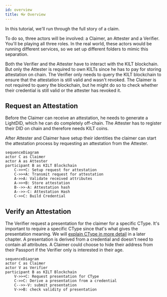 ```yaml
---
id: overview
title: 👓 Overview
---
```


In this tutorial, we'll run through the full story of a claim.

To do so, three actors will be involved: a <span class="label-role claimer">Claimer</span>, an <span class="label-role attester">Attester</span> and a <span class="label-role verifier">Verifier</span>.
You'll be playing all three roles. In the real world, these actors would be running different services, so we set up different folders to mimic this separation.

Both the <span class="label-role verifier">Verifier</span> and the <span class="label-role attester">Attester</span> have to interact with the KILT blockchain.
But only the <span class="label-role attester">Attester</span> is required to own KILTs since he has to pay for storing attestation on chain.
The <span class="label-role verifier">Verifier</span> only needs to query the KILT blockchain to ensure that the attestation is still valid and wasn't revoked.
The <span class="label-role claimer">Claimer</span> is not required to query the blockchain, but he might do so to check whether their credential is still valid or the attester has revoked it.

## Request an Attestation

Before the <span class="label-role claimer">Claimer</span> can receive an attestation, he needs to generate a LightDID, which he can do completely off-chain.
The <span class="label-role attester">Attester</span> has to register their DID on chain and therefore needs KILT coins.

After <span class="label-role attester">Attester</span> and <span class="label-role claimer">Claimer</span> have setup their identities the claimer can start the attestation process by requesting an attestation from the <span class="label-role attester">Attester</span>.

```mermaid
sequenceDiagram
actor C as Claimer
actor A as Attester
participant B as KILT Blockchain
    C->>+C: Setup request for attestation
    C->>+A: Transmit request for attestation
    A->>A: Validate received attributes
    A->>+B: Store attestation
    B-->>-A: Attestation hash
    A-->>-C: Attestation Hash
    C->>C: Build Credential
```

## Verify an Attestation

The <span class="label-role verifier">Verifier</span> request a presentation for the claimer for a specific CType.
It's important to require a specific CType since that's what gives the presentation meaning.
We will [explain CType in more detail](attester/ctype) in a later chapter.
A presentation is derived from a credential and doesn't need to contain all attributes.
A <span class="label-role claimer">Claimer</span> could choose to hide their address from their Passport if the <span class="label-role verifier">Verifier</span> only is interested in their age.

```mermaid
sequenceDiagram
actor C as Claimer
actor V as Verifier
participant B as KILT Blockchain
    V->>+C: Request presentation for CType
    C->>C: Derive a presentation from a credential
    C-->>-V: submit presentation
    V->>B: check validity of presentation
```
